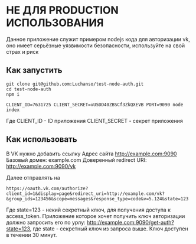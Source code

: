 # НЕ ДЛЯ PRODUCTION ИСПОЛЬЗОВАНИЯ
Данное приложение служит примером nodejs кода для авторизации vk, оно имеет серьёзные уязвимости безопасности, используйте на свой страх и риск

## Как запустить
```
git clone git@github.com:Luchanso/test-node-auth.git
cd test-node-auth
npm i

CLIENT_ID=7631725 CLIENT_SECRET=vU5DD40ZBSCf3ZkQXEVB PORT=9090 node index
```
Где CLIENT_ID - ID приложения CLIENT_SECRET - секрет приложения

## Как использовать
В VK нужно добавить ссылку Адрес сайта http://example.com:9090
Базовый домен: example.com
Доверенный redirect URI: http://example.com:9090/vk

Далее отправлять на
```
https://oauth.vk.com/authorize?client_id=1&display=page&redirect_uri=http://example.com/vk?&group_ids=123456&scope=messages&response_type=code&v=5.124&state=123
```
Где state=123 - некий секретный ключ, для получения доступа к access_token.
Приложение которое хочет получить ключ авторизации должно запросить его по урлу: http://example.com:9090/get-auth?state=123, где state - секретный ключ из запроса выше.
Ключ доступен в течении 30 минут.
